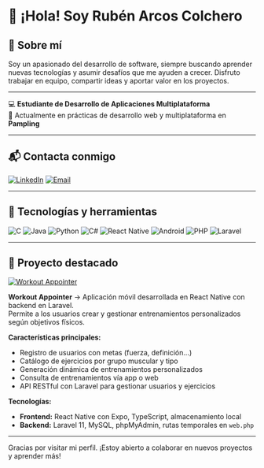 # 👋 ¡Hola! Soy Rubén Arcos Colchero

## 💬 Sobre mí

Soy un apasionado del desarrollo de software, siempre buscando aprender nuevas tecnologías y asumir desafíos que me ayuden a crecer. Disfruto trabajar en equipo, compartir ideas y aportar valor en los proyectos.

---

💻 **Estudiante de Desarrollo de Aplicaciones Multiplataforma**  
🎯 Actualmente en prácticas de desarrollo web y multiplataforma en **Pampling**

---

## 📬 Contacta conmigo

[![LinkedIn](https://img.shields.io/badge/LinkedIn-blue?logo=linkedin&style=for-the-badge)](https://www.linkedin.com/in/ruben-arcos-colchero-814b99193/)
[![Email](https://img.shields.io/badge/Email-arcoscolcheroruben@gmail.com-red?logo=gmail&style=for-the-badge)](mailto:arcoscolcheroruben@gmail.com)

---

## 🚀 Tecnologías y herramientas

![C](https://img.shields.io/badge/C_language-A8B9CC?logo=c&logoColor=white&style=for-the-badge)
![Java](https://img.shields.io/badge/Java-ED8B00?logo=java&logoColor=white&style=for-the-badge)
![Python](https://img.shields.io/badge/Python-3776AB?logo=python&logoColor=white&style=for-the-badge)
![C#](https://img.shields.io/badge/C%23-239120?logo=c-sharp&logoColor=white&style=for-the-badge)
![React Native](https://img.shields.io/badge/React_Native-61DAFB?logo=react&logoColor=black&style=for-the-badge)
![Android](https://img.shields.io/badge/Android-3DDC84?logo=android&logoColor=white&style=for-the-badge)
![PHP](https://img.shields.io/badge/PHP-777BB4?logo=php&logoColor=white&style=for-the-badge)
![Laravel](https://img.shields.io/badge/Laravel-FF2D20?logo=laravel&logoColor=white&style=for-the-badge)

---

## 🌟 Proyecto destacado

[![Workout Appointer](https://img.shields.io/badge/Workout_Appointer-Visit-blueviolet?logo=github&style=for-the-badge)](https://github.com/RubenArCol/workout-appointer)

**Workout Appointer** → Aplicación móvil desarrollada en React Native con backend en Laravel.  
Permite a los usuarios crear y gestionar entrenamientos personalizados según objetivos físicos.

**Características principales:**
- Registro de usuarios con metas (fuerza, definición…)
- Catálogo de ejercicios por grupo muscular y tipo
- Generación dinámica de entrenamientos personalizados
- Consulta de entrenamientos vía app o web
- API RESTful con Laravel para gestionar usuarios y ejercicios

**Tecnologías:**
- **Frontend:** React Native con Expo, TypeScript, almacenamiento local
- **Backend:** Laravel 11, MySQL, phpMyAdmin, rutas temporales en `web.php`

---

Gracias por visitar mi perfil. ¡Estoy abierto a colaborar en nuevos proyectos y aprender más!

